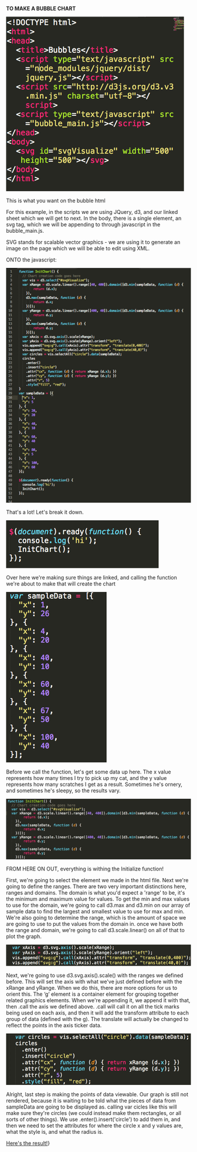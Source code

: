**TO MAKE A BUBBLE CHART**

![test](./html.png)

This is what you want on the bubble html

For this example, in the scripts we are using JQuery, d3, and our linked sheet which we will get to next. In the body, there is a single element, an svg tag, which we will be appending to through javascript in the bubble_main.js.

SVG stands for scalable vector graphics - we are using it to generate an image on the page which we will be able to edit using XML.

ONTO the javascript:

![full](./full.png)

That's a lot! Let's break it down.

![ready](./ready.png)

Over here we're making sure things are linked, and calling the function we're about to make that will create the chart

![data](./data.png)

Before we call the function, let's get some data up here. The x value represents how many times I try to pick up my cat, and the y value represents how many scratches I get as a result. Sometimes he's ornery, and sometimes he's sleepy, so the results vary.

![initchart](./initchart.png)

FROM HERE ON OUT, everything is withing the Initialize function!

First, we're going to select the element we made in the html file.
Next we're going to define the ranges. There are two very important distinctions here, ranges and domains. The domain is what you'd expect a 'range' to be, it's the minimum and maximum value for values. To get the min and max values to use for the domain, we're going to call d3.max and d3.min on our array of sample data to find the largest and smallest value to use for max and min. We're also going to determine the range, which is the amount of space we are going to use to put the values from the domain in. once we have both the range and domain, we're going to call d3.scale.linear() on all of that to plot the graph. 

![append](./append.png)

Next, we're going to use d3.svg.axis().scale() with the ranges we defined before. This will set the axis with what we've just defined before with the xRange and yRange. When we do this, there are more options for us to orient this. The ‘g’ element is a container element for grouping together related graphics elements. When we're appending it, we append it with that, then .call the axis we defined above. .call will call it on all the tick marks being used on each axis, and then it will add the transform attribute to each group of data (defined with the g). The translate will actually be changed to reflect the points in the axis ticker data.

![circles](./defining_circles.png)

Alright, last step is making the points of data viewable. Our graph is still not rendered, because it is waiting to be told what the pieces of data from sampleData are going to be displayed as. calling var cicles like this will make sure they're circles (we could instead make them rectangles, or all sorts of other things). We use .enter().insert('circle') to add them in, and then we need to set the attributes for where the circle x and y values are, what the style is, and what the radius is.

[Here's the result!](../bubble_chart.html)}

